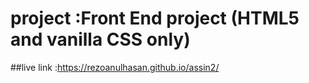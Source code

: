 
# project :Front End project (HTML5 and vanilla CSS only)
##live link :https://rezoanulhasan.github.io/assin2/
